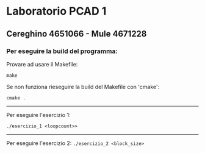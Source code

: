 # Laboratorio PCAD 1
## Cereghino 4651066 - Mule 4671228

### Per eseguire la build del programma:
Provare ad usare il Makefile:

```make```

Se non funziona rieseguire la build del Makefile con 'cmake':

```cmake .```

---
Per eseguire l'esercizio 1:

```./esercizio_1 <loopcount>>```

---

Per eseguire l'esercizio 2:
```./esercizio_2 <block_size>```
